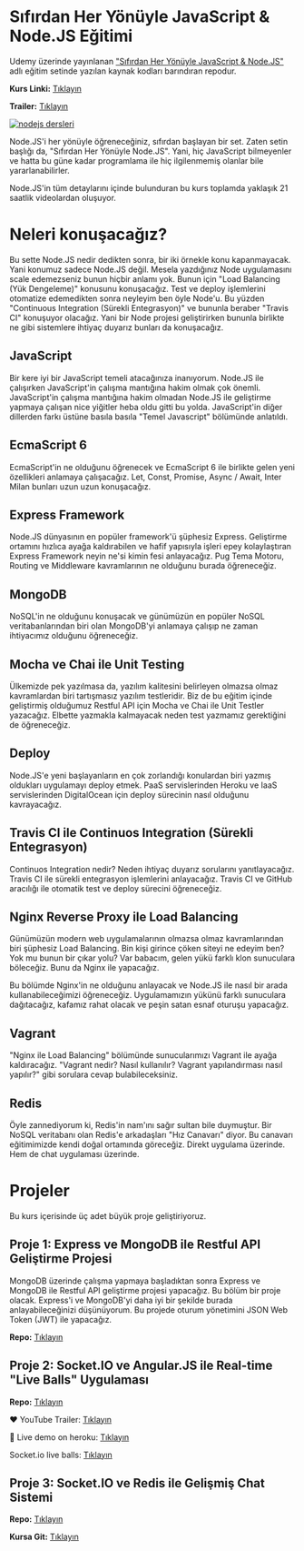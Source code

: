 # Sıfırdan Her Yönüyle JavaScript & Node.JS Eğitimi

Udemy üzerinde yayınlanan ["Sıfırdan Her Yönüyle JavaScript & Node.JS"](http://bit.ly/nodejs_) adlı eğitim setinde yazılan kaynak kodları barındıran repodur.

**Kurs Linki:** [Tıklayın](http://bit.ly/nodejs_)

**Trailer:** [Tıklayın](https://www.youtube.com/watch?v=If5ZhuSykrw)


[![nodejs dersleri](https://mehmetseven.net/content/images/2017/12/nodejs-mehmet-seven.jpg)](http://bit.ly/nodejs_)


Node.JS'i her yönüyle öğreneceğiniz, sıfırdan başlayan bir set. Zaten setin başlığı da, "Sıfırdan Her Yönüyle Node.JS". Yani, hiç JavaScript bilmeyenler ve hatta bu güne kadar programlama ile hiç ilgilenmemiş olanlar bile yararlanabilirler.

Node.JS'in tüm detaylarını içinde bulunduran bu kurs toplamda yaklaşık 21 saatlik videolardan oluşuyor.


# Neleri konuşacağız?

Bu sette Node.JS nedir dedikten sonra, bir iki örnekle konu kapanmayacak. Yani konumuz sadece Node.JS değil. Mesela yazdığınız Node uygulamasını scale edemezseniz bunun hiçbir anlamı yok. Bunun için "Load Balancing (Yük Dengeleme)"  konusunu konuşacağız. Test ve deploy işlemlerini otomatize edemedikten sonra neyleyim ben öyle Node'u. Bu yüzden "Continuous Integration (Sürekli Entegrasyon)" ve bununla beraber "Travis CI" konuşuyor olacağız. Yani bir Node projesi geliştirirken bununla birlikte ne gibi sistemlere ihtiyaç duyarız bunları da konuşacağız.



## JavaScript
Bir kere iyi bir JavaScript temeli atacağınıza inanıyorum. Node.JS ile çalışırken JavaScript'in çalışma mantığına hakim olmak çok önemli. JavaScript'in çalışma mantığına hakim olmadan Node.JS ile geliştirme yapmaya çalışan nice yiğitler heba oldu gitti bu yolda. JavaScript'in diğer dillerden farkı üstüne basıla basıla "Temel Javascript" bölümünde anlatıldı.



## EcmaScript 6
EcmaScript'in ne olduğunu öğrenecek ve EcmaScript 6 ile birlikte gelen yeni özellikleri anlamaya çalışacağız. Let, Const, Promise, Async / Await, Inter Milan bunları uzun uzun konuşacağız.



## Express Framework
Node.JS dünyasının en popüler framework'ü şüphesiz Express. Geliştirme ortamını hızlıca ayağa kaldırabilen ve hafif yapısıyla işleri epey kolaylaştıran Express Framework neyin ne'si kimin fesi anlayacağız. Pug Tema Motoru, Routing ve Middleware kavramlarının ne olduğunu burada öğreneceğiz.



## MongoDB
NoSQL'in ne olduğunu konuşacak ve günümüzün en popüler NoSQL veritabanlarından biri olan MongoDB'yi anlamaya çalışıp ne zaman ihtiyacımız olduğunu öğreneceğiz.



## Mocha ve Chai ile Unit Testing
Ülkemizde pek yazılmasa da, yazılım kalitesini belirleyen olmazsa olmaz kavramlardan biri tartışmasız yazılım testleridir. Biz de bu eğitim içinde geliştirmiş olduğumuz Restful API için Mocha ve Chai ile Unit Testler yazacağız. Elbette yazmakla kalmayacak neden test yazmamız gerektiğini de öğreneceğiz.



## Deploy
Node.JS'e yeni başlayanların en çok zorlandığı konulardan biri yazmış oldukları uygulamayı deploy etmek. PaaS servislerinden Heroku ve IaaS servislerinden DigitalOcean için deploy sürecinin nasıl olduğunu kavrayacağız.



## Travis CI ile Continuos Integration (Sürekli Entegrasyon)
Continuos Integration nedir? Neden ihtiyaç duyarız sorularını yanıtlayacağız. Travis CI ile sürekli entegrasyon işlemlerini anlayacağız. Travis CI ve GitHub aracılığı ile otomatik test ve deploy sürecini öğreneceğiz.



## Nginx Reverse Proxy ile Load Balancing
Günümüzün modern web uygulamalarının olmazsa olmaz kavramlarından biri şüphesiz Load Balancing. Bin kişi girince çöken siteyi ne edeyim ben? Yok mu bunun bir çıkar yolu? Var babacım, gelen yükü farklı klon sunuculara böleceğiz. Bunu da Nginx ile yapacağız.

Bu bölümde Nginx'in ne olduğunu anlayacak ve Node.JS ile nasıl bir arada kullanabileceğimizi öğreneceğiz. Uygulamamızın yükünü farklı sunuculara dağıtacağız, kafamız rahat olacak ve peşin satan esnaf oturuşu yapacağız.



## Vagrant
"Nginx ile Load Balancing" bölümünde sunucularımızı Vagrant ile ayağa kaldıracağız. "Vagrant nedir? Nasıl kullanılır? Vagrant yapılandırması nasıl yapılır?" gibi sorulara cevap bulabileceksiniz.



## Redis
Öyle zannediyorum ki, Redis'in nam'ını sağır sultan bile duymuştur. Bir NoSQL veritabanı olan Redis'e arkadaşları "Hız Canavarı" diyor. Bu canavarı eğitimimizde kendi doğal ortamında göreceğiz. Direkt uygulama üzerinde. Hem de chat uygulaması üzerinde.



# Projeler
Bu kurs içerisinde üç adet büyük proje geliştiriyoruz.

## Proje 1:  Express ve MongoDB ile Restful API Geliştirme Projesi
MongoDB üzerinde çalışma yapmaya başladıktan sonra Express ve MongoDB ile Restful API geliştirme projesi yapacağız. Bu bölüm bir proje olacak. Express'i ve MongoDB'yi daha iyi bir şekilde burada anlayabileceğinizi düşünüyorum. Bu projede oturum yönetimini JSON Web Token (JWT) ile yapacağız.

**Repo:** [Tıklayın](https://github.com/meseven/node-egitimi-movie-api)



## Proje 2:  Socket.IO ve Angular.JS ile Real-time "Live Balls" Uygulaması

**Repo:** [Tıklayın](https://github.com/meseven/socketio-live-balls)

:hearts: YouTube Trailer: [Tıklayın](https://www.youtube.com/watch?v=x1ZURfr95qM)

:space_invader: Live demo on heroku: [Tıklayın](https://socketio-live-balls.herokuapp.com/)

Socket.io live balls: [Tıklayın](https://www.youtube.com/watch?v=x1ZURfr95qM)


## Proje 3:  Socket.IO ve Redis ile Gelişmiş Chat Sistemi

**Repo:** [Tıklayın](https://github.com/meseven/thechatfather)


**Kursa Git:** [Tıklayın](http://bit.ly/nodejs_)
